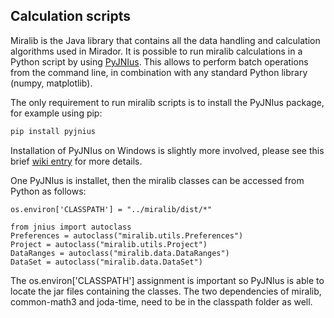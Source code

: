 ## Calculation scripts

Miralib is the Java library that contains all the data handling and calculation algorithms
used in Mirador. It is possible to run miralib calculations in a Python script by using 
[PyJNIus](https://github.com/kivy/pyjnius). This allows to perform batch operations from the 
command line, in combination with any standard Python library (numpy, matplotlib).

The only requirement to run miralib scripts is to install the PyJNIus package, for example 
using pip:

```bash
pip install pyjnius
```

Installation of PyJNIus on Windows is slightly more involved, please see this brief [wiki
entry](https://github.com/mirador/scripts/wiki/Installing-PyJNIus-on-Windows) for more details.

One PyJNIus is installet, then the miralib classes can be accessed from Python as follows:

```
os.environ['CLASSPATH'] = "../miralib/dist/*"

from jnius import autoclass
Preferences = autoclass("miralib.utils.Preferences")
Project = autoclass("miralib.utils.Project")
DataRanges = autoclass("miralib.data.DataRanges")
DataSet = autoclass("miralib.data.DataSet")
```

The os.environ['CLASSPATH'] assignment is important so PyJNIus is able to locate the jar files 
containing the classes. The two dependencies of miralib, common-math3 and joda-time, need to
be in the classpath folder as well.
